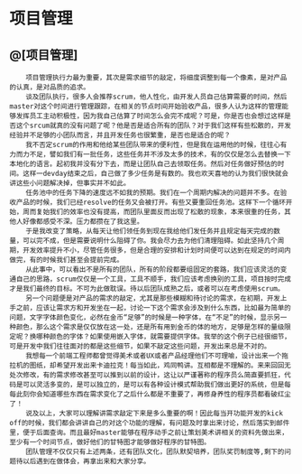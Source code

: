 # 项目管理
@[项目管理]
---

        项目管理执行力最为重要，其次是需求细节的敲定，将细度调整到每一个像素，是对产品的认真，是对品质的追求。
        谈及团队执行，很多人会推荐scrum，他人性化，由开发人员自己估算需要的时间，然后master对这个时间进行管理跟踪，在相关的节点时间开始验收产品，很多人认为这样的管理能够发挥员工主动积极性，因为我自己估算了时间怎么会完不成呢？可是，你是否也会想过这样是否这个srcum就真的没有问题了呢？他是否是适合所有的团队？对于我们这样有些松散的，开发经验并不足够的小团队而言，并且开发任务也很繁重，是否也是适合的呢？
        我不否定scrum的作用和他给某些团队带来的便利性，但是我在运用他的时候，往往心有力而力不足，譬如我们有一批任务，这些任务并不涉及太多的技术，有的仅仅是怎么去替换一下本地化的语言。起初我并没有分下去，而是让团队自己去领取任务。然后对任务做好预估的时间。这样一devday结束之后，自己做了多少任务是有数的。我也欢天喜地的认为我们很快就会讲这些小问题解决掉，但事实并不如此。
        任务池中的任务下降的速度远不如我的预期。我们在一个周期内解决的问题并不多。在验收产品的时候，我们已经resolve的任务又会被打开。有些又要重回任务池。这样下一个循环开始，周而复始我们的效率也没有提高，而团队里面反而出现了松散的现象，本来很重的任务，其他人好像都感受不深。压力都攒在了我这里。
        于是我改变了策略，从每天让他们领任务到现在我给他们发任务并且规定每天完成的数量，可以完不成，但是需要说明什么阻碍了你。我会尽力去为他们清理阻碍。如此坚持几个周期，开发效率提升不小，尽管任务很多，但是合理的安排和计划时间便可以达到在规定的时间内做完，有的时候我们甚至会提前完成。
        从此事中，可以看出不是所有的团队，所有的阶段都要组固定的套路，我们应该灵活的变通自己的思路，scrum仅仅是一个工具，工具不顺手，我们应该考虑换别的工具，项目按时完成才是我们最终的目标。不可为此做耽误。待以后团队成熟之后，或者可以在考虑使用scrum。
        另一个问题便是对产品的需求的敲定，尤其是那些模糊和待讨论的需求，在初期，开发上手之前，应该让需求方和开发坐在一起，讨论一下这个需求会涉及到什么东西，比如最为简单的问题，文字字体颜色变化，必然在金币“足够”的时候是一种字体，在“不足”的时候，显示另一种颜色，那么这个需求是仅仅放在这一处，还是所有用到金币的体的地方，足够是怎样的量级限定呢？换哪种颜色的字体？如果使用嵌入字体，就需要提供字体。我举的这个例子已经很细节，可是开发中我们往往面对的都是这些细节，如果不敲定这些问题，开发出来总是不对的。
        我想每一个前端工程师都曾觉得美术或者UX或者产品经理他们不可理喻，设计出来一个拖拉机的图纸，却希望开发出来卡迪拉克！每当如此，鸡同鸭讲。互相都是不理解的。来来回回无处次修改，有的需求修改甚至可以推到以前的设计，这让以严谨著称的程序员么简直要抓狂，代码是可以灵活多变的，是可以独立的，是可以有各种设计模式帮助我们做出更好的系统，但是每每此刻你会知道哪些东西在需求变化了之后什么都是不重要了，再修身养性的程序员都看破红尘了！
        说及以上，大家可以理解讲需求敲定下来是多么重要的啊！因此每当开功能开发的kick off的时候，我们都会讲讲自己的对这个功能的理解，有问题及时拿出来讨论，然后落实到邮件里，便于后面查询。而且最好master能够在程序动手之前让策划美术讲相关的资料先做出来，至少有一个时间节点，做好他们的甘特图才能够做好程序的甘特图。
        团队管理不仅仅只有上述两条，还有团队文化，团队默契培养，团队奖罚制度等,剩下的问题待以后遇到在做体会，再拿出来和大家分享。

